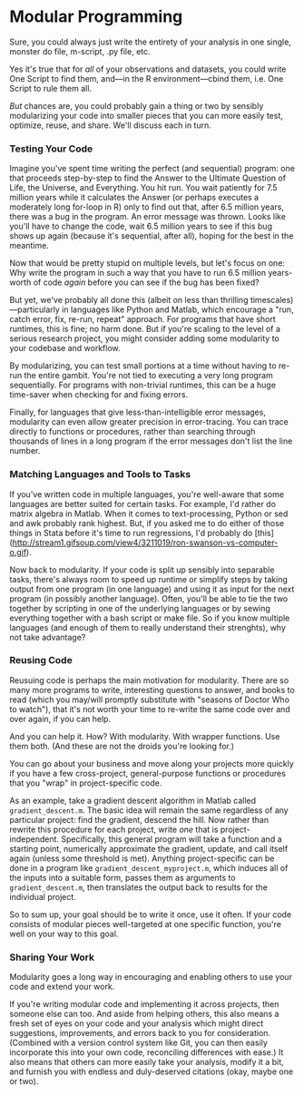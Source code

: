 Modular Programming
===================

Sure, you could always just write the entirety of your analysis in one single, monster do file, m-script, .py file, etc. 

Yes it's true that for _all_ of your observations and datasets, you could write One Script to find them, and&mdash;in the R environment&mdash;cbind them, i.e. One Script to rule them all.

_But_ chances are, you could probably gain a thing or two by sensibly modularizing your code into smaller pieces that you can more easily test, optimize, reuse, and share. We'll discuss each in turn.


### Testing Your Code

Imagine you've spent time writing the perfect (and sequential) program: one that proceeds step-by-step to find the Answer to the Ultimate Question of Life, the Universe, and Everything. You hit run.  You wait patiently for 7.5 million years while it calculates the Answer (or perhaps executes a moderately long for-loop in R) only to find out that, after 6.5 million years, there was a bug in the program.  An error message was thrown. Looks like you'll have to change the code, wait 6.5 million years to see if this bug shows up again (because it's sequential, after all), hoping for the best in the meantime.

Now that would be pretty stupid on multiple levels, but let's focus on one:  Why write the program in such a way that you have to run 6.5 million years-worth of code _again_ before you can see if the bug has been fixed?

But yet, we've probably all done this (albeit on less than thrilling timescales)&mdash;particularly in languages like Python and Matlab, which encourage a "run, catch error, fix, re-run, repeat" approach.  For programs that have short runtimes, this is fine; no harm done.  But if you're scaling to the level of a serious research project, you might consider adding some modularity to your codebase and workflow. 

By modularizing, you can test small portions at a time without having to re-run the entire gambit.  You're not tied to executing a very long program sequentially. For programs with non-trivial runtimes, this can be a huge time-saver when checking for and fixing errors. 

Finally, for languages that give less-than-intelligible error messages, modularity can even allow greater precision in error-tracing. You can trace directly to functions or procedures, rather than searching through thousands of lines in a long program if the error messages don't list the line number.

### Matching Languages and Tools to Tasks

If you've written code in multiple languages, you're well-aware that some languages are better suited for certain tasks.  For example, I'd rather do matrix algebra in Matlab.  When it comes to text-processing, Python or sed and awk probably rank highest. But, if you asked me to do either of those things in Stata before it's time to run regressions, I'd probably do [this] (http://stream1.gifsoup.com/view4/3211019/ron-swanson-vs-computer-o.gif).

Now back to modularity. If your code is split up sensibly into separable tasks, there's always room to speed up runtime or simplify steps by taking output from one program (in one language) and using it as input for the next program (in possibly another language). Often, you'll be able to tie the two together by scripting in one of the underlying languages or by sewing everything together with a bash script or make file.  So if you know multiple languages (and enough of them to really understand their strenghts), why not take advantage?

### Reusing Code

Reusuing code is perhaps the main motivation for modularity. There are so many more programs to write, interesting questions to answer, and books to read (which you may/will promptly substitute with "seasons of Doctor Who to watch"), that it's not worth your time to re-write the same code over and over again, if you can help.

And you can help it. How? With modularity. With wrapper functions. Use them both. (And these are not the droids you're looking for.)

You can go about your business and move along your projects more quickly if you have a few cross-project, general-purpose functions or procedures that you "wrap" in project-specific code.

As an example, take a gradient descent algorithm in Matlab called `gradient_descent.m`. The basic idea will remain the same regardless of any particular project: find the gradient, descend the hill. Now rather than rewrite this procedure for each project, write _one_ that is project-independent. Specifically, this general program will take a function and a starting point, numerically approximate the gradient, update, and call itself again (unless some threshold is met).  Anything project-specific can be done in a program like `gradient_descent_myproject.m`, which induces all of the inputs into a suitable form, passes them as arguments to `gradient_descent.m`, then translates the output back to results for the individual project. 

So to sum up, your goal should be to write it once, use it often. If your code consists of modular pieces well-targeted at one specific function, you're well on your way to this goal.

### Sharing Your Work

Modularity goes a long way in encouraging and enabling others to use your code and extend your work. 

If you're writing modular code and implementing it across projects, then someone else can too. And aside from helping others, this also means a fresh set of eyes on your code and your analysis which might direct suggestions, improvements, and errors back to you for consideration.  (Combined with a version control system like Git, you can then easily incorporate this into your own code, reconciling differences with ease.) It also means that others can more easily take your analysis, modify it a bit, and furnish you with endless and duly-deserved citations (okay, maybe one or two).


